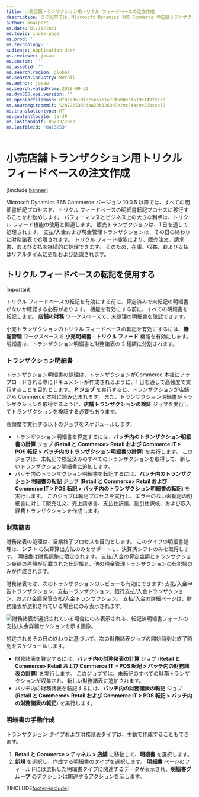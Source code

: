 ```yaml
---
title: 小売店舗トランザクション用トリクル フィードベースの注文作成
description: この記事では、Microsoft Dynamics 365 Commerce の店舗トランザクションに対するトリクル フィードベースの注文作成について説明します。
author: analpert
ms.date: 01/11/2021
ms.topic: index-page
ms.prod: ''
ms.technology: ''
audience: Application User
ms.reviewer: josaw
ms.custom: ''
ms.assetid: ''
ms.search.region: global
ms.search.industry: Retail
ms.author: josaw
ms.search.validFrom: 2019-09-30
ms.dyn365.ops.version: ''
ms.openlocfilehash: 0f0ee361df8c565761e79f5b0ecf519c149f2ec0
ms.sourcegitcommit: 52b7225350daa29b1263d8e29c54ac9e20bcca70
ms.translationtype: HT
ms.contentlocale: ja-JP
ms.lasthandoff: 06/03/2022
ms.locfileid: "8873253"
---
```

# <a name="trickle-feed-based-order-creation-for-retail-store-transactions"></a>小売店舗トランザクション用トリクル フィードベースの注文作成

[!include [banner](includes/banner.md)]

Microsoft Dynamics 365 Commerce バージョン 10.0.5 以降では、すべての明細書転記プロセスを、トリクル フィードベースの明細書転記プロセスに移行することをお勧めします。 パフォーマンスとビジネス上の大きな利点は、トリクル フィード機能の使用と関連します。 販売トランザクションは、1 日を通して処理されます。 支払/入金および現金管理トランザクションは、その日の終わりに財務諸表で処理されます。 トリクル フィード機能により、販売注文、請求書、および支払を継続的に処理できます。 そのため、在庫、収益、および支払はリアルタイムに更新および認識されます。

## <a name="use-trickle-feed-based-posting"></a>トリクル フィードベースの転記を使用する

> [!IMPORTANT]
> トリクル フィードベースの転記を有効にする前に、算定済みで未転記の明細書がないか確認する必要があります。 機能を有効にする前に、すべての明細書を転記します。 **店舗の財務** ワークスペースで、未処理の明細書を確認できます。

小売トランザクションのトリクル フィードベースの転記を有効にするには、**機能管理** ワークスペースで **小売明細書 - トリクル フィード** 機能を有効にします。 明細書は、トランザクション明細書と財務諸表の 2 種類に分割されます。

### <a name="transactional-statements"></a>トランザクション明細書

トランザクション明細書の処理は、トランザクションがCommerce 本社にアップロードされる際にドキュメントが作成されるように、1 日を通して高頻度で実行することを目的とします。 **P ジョブ** を実行すると、トランザクションが店舗から Commerce 本社に読み込まれます。 また、トランザクション明細書がトランザクションを取得するように、**店舗トランザクションの検証** ジョブを実行してトランザクションを検証する必要もあります。

高頻度で実行する以下のジョブをスケジュールします。

- トランザクション明細書を算定するには、**バッチ内のトランザクション明細書の計算** ジョブ (**Retail と Commerce\> Retail および Commerce IT \> POS 転記 \> バッチ内のトランザクション明細書の計算**) を実行します。 このジョブは、未転記で検証済みのすべてのトランザクションを取得して、新しいトランザクション明細書に追加します。
- バッチ内のトランザクション明細書を転記するには、**バッチ内のトランザクション明細書の転記** ジョブ (**Retail と Commerce\> Retail および Commerce IT \> POS 転記 \> バッチ内のトランザクション明細書の転記**) を実行します。 このジョブは転記プロセスを実行し、エラーのない未転記の明細書に対して販売注文、売上請求書、支払仕訳帳、割引仕訳帳、および収入経費トランザクションを作成します。 

### <a name="financial-statements"></a>財務諸表

財務諸表の処理は、営業終了プロセスを目的とします。 このタイプの明細書処理は、**シフト** の決算算出方法のみをサポートし、決算済シフトのみを取得します。 明細書は財務調整に限定されます。 支払/入金の算定金額とトランザクション金額の差額が記載された仕訳帳と、他の現金管理トランザクションの仕訳帳のみが作成されます。

財務諸表では、次のトランザクションのレビューも有効にできます: 支払/入金申告トランザクション、支払トランザクション、銀行支払/入金トランザクション、および金庫保管支払/入金トランザクション。 支払/入金の詳細ページは、財務諸表が選択されている場合にのみ表示されます。

![財務諸表が選択されている場合にのみ表示される、転記済明細書フォームの支払/入金詳細セクションを示す画像。](./media/Trickle-feed-posted-statements-transaction-view.png)

想定されるその日の終わりに基づいて、次の財務諸表ジョブの開始時刻と終了時刻をスケジュールします。

- 財務諸表を算定するには、**バッチ内の財務諸表の計算** ジョブ (**Retail と Commerce\> Retail および Commerce IT \> POS 転記 \> バッチ内の財務諸表の計算**) を実行します。 このジョブでは、未転記のすべての財務トランザクションが収集され、新しい財務諸表に追加されます。
- バッチ内の財務諸表を転記するには、**バッチ内の財務諸表の転記** ジョブ (**Retail と Commerce\> Retail および Commerce IT \> POS 転記 \> バッチ内の財務諸表の転記**) を実行します。

### <a name="manually-create-statements"></a>明細書の手動作成

トランザクション タイプおよび財務諸表タイプは、手動で作成することもできます。 

1. **Retail と Commerce \> チャネル \> 店舗** に移動して、**明細書** を選択します。 
2. **新規** を選択し、作成する明細書のタイプを選択します。 **明細書** ページのフィールドには選択した明細書タイプに関連するデータが表示され、**明細書グループ** のアクションは関連するアクションを示します。

[!INCLUDE[footer-include](../includes/footer-banner.md)]
